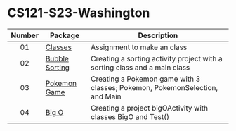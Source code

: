 # CS121-S23-Washington
| Number | Package | Description
| :----: | ------ | --------- |
| 01 | [Classes](https://github.com/Trinity0827/CS121-S23-Washington/tree/main/weekOne/src/Activity6/Classes)  | Assignment to make an class  |
| 02 | [Bubble Sorting](https://github.com/Trinity0827/CS121-S23-Washington/tree/main/weekOne/src/Activity11/BubbleSorting)  | Creating a sorting activity project with a sorting class and a main class |
| 03 | [Pokemon Game](https://github.com/Trinity0827/CS121-S23-Washington/tree/main/weekOne/src/Project2)  | Creating a Pokemon game with 3 classes; Pokemon, PokemonSelection, and Main |
| 04 | [Big O]()  | Creating a project bigOActivity with classes BigO and Test() |
